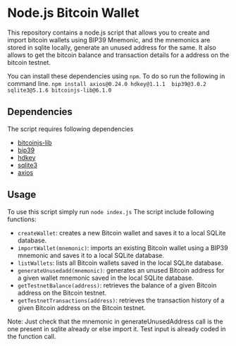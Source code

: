 # Node.js Bitcoin Wallet
This repository contains a node.js script that allows you to create and import bitcoin wallets using BIP39 Mnemonic, and the mnemonics are stored in sqlite locally, generate an unused address for the same. It also allows to get the bitcoin balance and transaction details for a address on the bitcoin testnet.

You can install these dependencies using `npm`. To do so run the following in command line.
`npm install axios@0.24.0 hdkey@1.1.1  bip39@3.0.2 sqlite3@5.1.6 bitcoinjs-lib@6.1.0`

## Dependencies
The script requires following dependencies
* [bitcoinjs-lib](https://github.com/bitcoinjs/bitcoinjs-lib)
* [bip39](https://github.com/bitcoinjs/bip39)
* [hdkey](https://github.com/cryptocoinjs/hdkey)
* [sqlite3](https://github.com/TryGhost/node-sqlite3)
* [axios](https://github.com/axios/axios)

## Usage
To use this script simply run 
`node index.js`
The script include following functions:
* `createWallet`: creates a new Bitcoin wallet and saves it to a local SQLite database.
* `importWallet(mnemonic)`: imports an existing Bitcoin wallet using a BIP39 mnemonic and saves it to a local SQLite database.
* `listWallets`: lists all Bitcoin wallets saved in the local SQLite database.
* `generateUnusedadd(mnemonic)`: generates an unused Bitcoin address for a given wallet mnemonic saved in the local SQLite database.
* `getTestnetBalance(address)`: retrieves the balance of a given Bitcoin address on the Bitcoin testnet.
* `getTestnetTransactions(address)`: retrieves the transaction history of a given Bitcoin address on the Bitcoin testnet.

Note: Just check that the mnemonic in generateUnusedAddress call is the one present in sqlite already or else import it. Test input is already coded in the function call.

